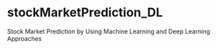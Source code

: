 # stockMarketPrediction_DL
Stock Market Prediction by Using Machine Learning and Deep Learning Approaches
